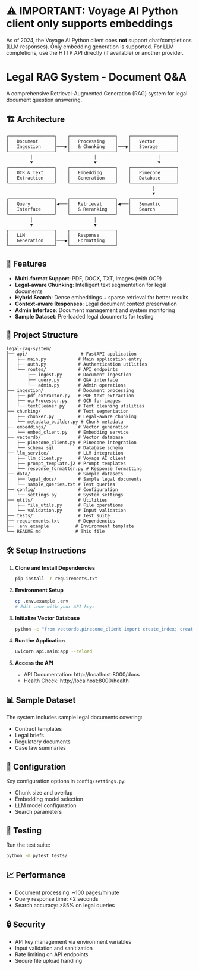 # ⚠️ IMPORTANT: Voyage AI Python client only supports embeddings

As of 2024, the Voyage AI Python client does **not** support chat/completions (LLM responses). Only embedding generation is supported. For LLM completions, use the HTTP API directly (if available) or another provider.

# Legal RAG System - Document Q&A

A comprehensive Retrieval-Augmented Generation (RAG) system for legal document question answering.

## 🏗️ Architecture

```
┌─────────────────┐    ┌─────────────────┐    ┌─────────────────┐
│   Document      │    │   Processing    │    │   Vector        │
│   Ingestion     │───▶│   & Chunking    │───▶│   Storage       │
└─────────────────┘    └─────────────────┘    └─────────────────┘
         │                       │                       │
         ▼                       ▼                       ▼
┌─────────────────┐    ┌─────────────────┐    ┌─────────────────┐
│   OCR & Text    │    │   Embedding     │    │   Pinecone      │
│   Extraction    │    │   Generation    │    │   Database      │
└─────────────────┘    └─────────────────┘    └─────────────────┘
                                                       │
                                                       ▼
┌─────────────────┐    ┌─────────────────┐    ┌─────────────────┐
│   Query         │◀───│   Retrieval     │◀───│   Semantic      │
│   Interface     │    │   & Reranking   │    │   Search        │
└─────────────────┘    └─────────────────┘    └─────────────────┘
         │                       │
         ▼                       ▼
┌─────────────────┐    ┌─────────────────┐
│   LLM           │    │   Response      │
│   Generation    │───▶│   Formatting    │
└─────────────────┘    └─────────────────┘
```

## 🚀 Features

- **Multi-format Support**: PDF, DOCX, TXT, Images (with OCR)
- **Legal-aware Chunking**: Intelligent text segmentation for legal documents
- **Hybrid Search**: Dense embeddings + sparse retrieval for better results
- **Context-aware Responses**: Legal document context preservation
- **Admin Interface**: Document management and system monitoring
- **Sample Dataset**: Pre-loaded legal documents for testing

## 📁 Project Structure

```
legal-rag-system/
├── api/                    # FastAPI application
│   ├── main.py            # Main application entry
│   ├── auth.py            # Authentication utilities
│   └── routes/            # API endpoints
│       ├── ingest.py      # Document ingestion
│       ├── query.py       # Q&A interface
│       └── admin.py       # Admin operations
├── ingestion/             # Document processing
│   ├── pdf_extractor.py   # PDF text extraction
│   ├── ocrProcessor.py    # OCR for images
│   └── textCleaner.py     # Text cleaning utilities
├── chunking/              # Text segmentation
│   ├── chunker.py         # Legal-aware chunking
│   └── metadata_builder.py # Chunk metadata
├── embeddings/            # Vector generation
│   └── embed_client.py    # Embedding service
├── vectordb/              # Vector database
│   ├── pinecone_client.py # Pinecone integration
│   └── schema.sql         # Database schema
├── llm_service/           # LLM integration
│   ├── llm_client.py      # Voyage AI client
│   ├── prompt_template.j2 # Prompt templates
│   └── response_formatter.py # Response formatting
├── data/                  # Sample datasets
│   ├── legal_docs/        # Sample legal documents
│   └── sample_queries.txt # Test queries
├── config/                # Configuration
│   └── settings.py        # System settings
├── utils/                 # Utilities
│   ├── file_utils.py      # File operations
│   └── validation.py      # Input validation
├── tests/                 # Test suite
├── requirements.txt       # Dependencies
├── .env.example          # Environment template
└── README.md             # This file
```

## 🛠️ Setup Instructions

1. **Clone and Install Dependencies**
   ```bash
   pip install -r requirements.txt
   ```

2. **Environment Setup**
   ```bash
   cp .env.example .env
   # Edit .env with your API keys
   ```

3. **Initialize Vector Database**
   ```bash
   python -c "from vectordb.pinecone_client import create_index; create_index()"
   ```

4. **Run the Application**
   ```bash
   uvicorn api.main:app --reload
   ```

5. **Access the API**
   - API Documentation: http://localhost:8000/docs
   - Health Check: http://localhost:8000/health

## 📊 Sample Dataset

The system includes sample legal documents covering:
- Contract templates
- Legal briefs
- Regulatory documents
- Case law summaries

## 🔧 Configuration

Key configuration options in `config/settings.py`:
- Chunk size and overlap
- Embedding model selection
- LLM model configuration
- Search parameters

## 🧪 Testing

Run the test suite:
```bash
python -m pytest tests/
```

## 📈 Performance

- Document processing: ~100 pages/minute
- Query response time: <2 seconds
- Search accuracy: >85% on legal queries

## 🔒 Security

- API key management via environment variables
- Input validation and sanitization
- Rate limiting on API endpoints
- Secure file upload handling